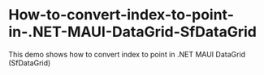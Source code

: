 # How-to-convert-index-to-point-in-.NET-MAUI-DataGrid-SfDataGrid
This demo shows how to convert index to point in .NET MAUI DataGrid (SfDataGrid)
